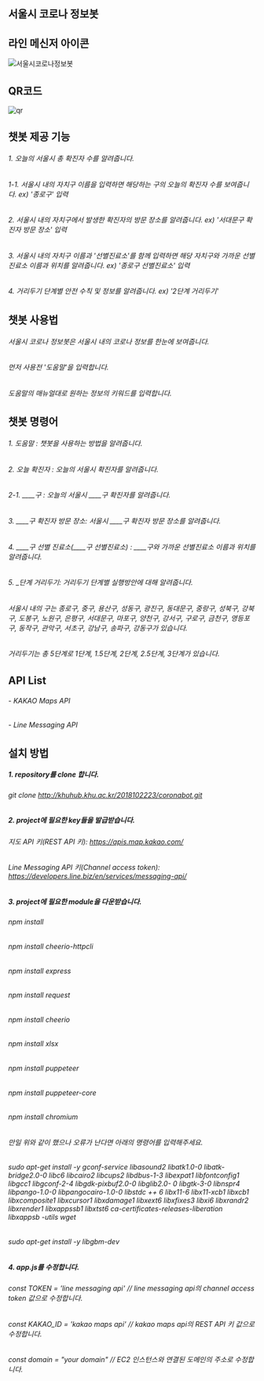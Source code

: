 서울시 코로나 정보봇
------------------------
## 라인 메신저 아이콘

![서울시코로나정보봇](https://user-images.githubusercontent.com/48651358/100540555-5600e000-3281-11eb-9ec4-1b9732f7c76e.jpg)

## QR코드

![qr](https://user-images.githubusercontent.com/48651358/100540638-cdcf0a80-3281-11eb-8950-ef1264f4307b.png)

## 챗봇 제공 기능

###### 1. 오늘의 서울시 총 확진자 수를 알려줍니다.
###### 1-1. 서울시 내의 자치구 이름을 입력하면 해당하는 구의 오늘의 확진자 수를 보여줍니다. ex) '종로구' 입력
###### 2. 서울시 내의 자치구에서 발생한 확진자의 방문 장소를 알려줍니다. ex) '서대문구 확진자 방문 장소' 입력
###### 3. 서울시 내의 자치구 이름과 '선별진료소'를 함께 입력하면 해당 자치구와 가까운 선별진료소 이름과 위치를 알려줍니다. ex) '종로구 선별진료소' 입력
###### 4. 거리두기 단계별 안전 수칙 및 정보를 알려줍니다. ex) '2단계 거리두기'

## 챗봇 사용법

###### 서울시 코로나 정보봇은 서울시 내의 코로나 정보를 한눈에 보여줍니다.
###### 먼저 사용전 '도움말'을 입력합니다.
###### 도움말의 매뉴얼대로 원하는 정보의 키워드를 입력합니다.

## 챗봇 명령어

###### 1. 도움말 : 챗봇을 사용하는 방법을 알려줍니다.
###### 2. 오늘 확진자 : 오늘의 서울시 확진자를 알려줍니다.
###### 2-1. ____구 : 오늘의 서울시 ____구 확진자를 알려줍니다.
###### 3. ____구 확진자 방문 장소: 서울시 ____구 확진자 방문 장소를 알려줍니다.
###### 4. ____구 선별 진료소(____구 선별진료소) : ____구와 가까운 선별진료소 이름과 위치를 알려줍니다.
###### 5. _단계 거리두기: 거리두기 단계별 실행방안에 대해 알려줍니다.


###### 서울시 내의 구는 종로구, 중구, 용산구, 성동구, 광진구, 동대문구, 중랑구, 성북구, 강북구, 도봉구, 노원구, 은평구, 서대문구, 마포구, 양천구, 강서구, 구로구, 금천구, 영등포구, 동작구, 관악구, 서초구, 강남구, 송파구, 강동구가 있습니다.
###### 거리두기는 총 5단계로 1단계, 1.5단계, 2단계, 2.5단계, 3단계가 있습니다.

## API List

###### - KAKAO Maps API
###### - Line Messaging API

## 설치 방법

##### 1. repository를 clone 합니다.
###### git clone http://khuhub.khu.ac.kr/2018102223/coronabot.git
##### 2. project에 필요한 key들을 발급받습니다.
###### 지도 API 키(REST API 키): https://apis.map.kakao.com/
###### Line Messaging API 키(Channel access token): https://developers.line.biz/en/services/messaging-api/
##### 3. project에 필요한 module을 다운받습니다.
###### npm install
###### npm install cheerio-httpcli
###### npm install express
###### npm install request
###### npm install cheerio
###### npm install xlsx 
###### npm install puppeteer
###### npm install puppeteer-core
###### npm install chromium 

###### 만일 위와 같이 했으나 오류가 난다면 아래의 명령어를 입력해주세요.
###### sudo apt-get install -y gconf-service libasound2 libatk1.0-0 libatk-bridge2.0-0 libc6 libcairo2 libcups2 libdbus-1-3 libexpat1 libfontconfig1 libgcc1 libgconf-2-4 libgdk-pixbuf2.0-0 libglib2.0- 0 libgtk-3-0 libnspr4 libpango-1.0-0 libpangocairo-1.0-0 libstdc ++ 6 libx11-6 libx11-xcb1 libxcb1 libxcomposite1 libxcursor1 libxdamage1 libxext6 libxfixes3 libxi6 libxrandr2 libxrender1 libxappssb1 libxtst6 ca-certificates-releases-liberation libxappsb -utils wget
###### sudo apt-get install -y libgbm-dev

##### 4. app.js를 수정합니다.
###### const TOKEN = 'line messaging api' // line messaging api의 channel access token 값으로 수정합니다.
###### const KAKAO_ID = 'kakao maps api' // kakao maps api의 REST API 키 값으로 수정합니다.
###### const domain = "your domain" // EC2 인스턴스와 연결된 도메인의 주소로 수정합니다.

